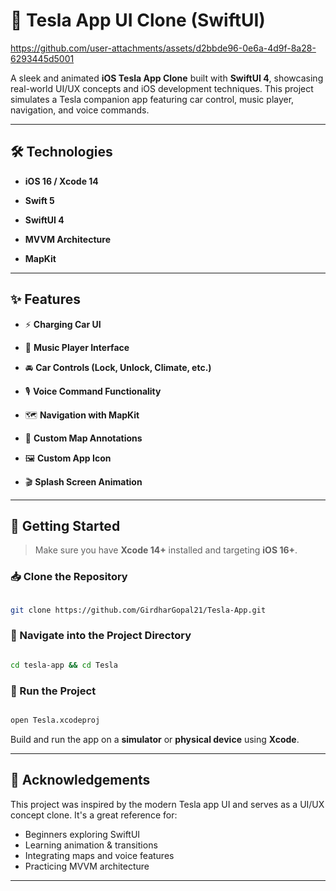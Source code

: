 # 🚗 Tesla App UI Clone (SwiftUI)

https://github.com/user-attachments/assets/d2bbde96-0e6a-4d9f-8a28-6293445d5001


A sleek and animated **iOS Tesla App Clone** built with **SwiftUI 4**, showcasing real-world UI/UX concepts and iOS development techniques. This project simulates a Tesla companion app featuring car control, music player, navigation, and voice commands.

---


## 🛠️ Technologies

* **iOS 16 / Xcode 14**
  
* **Swift 5**
  
* **SwiftUI 4**
  
* **MVVM Architecture**
  
* **MapKit**

---


## ✨ Features

* ⚡ **Charging Car UI**
  
* 🎵 **Music Player Interface**
  
* 🚘 **Car Controls (Lock, Unlock, Climate, etc.)**
  
* 🎙️ **Voice Command Functionality**
  
* 🗺️ **Navigation with MapKit**
  
* 📍 **Custom Map Annotations**
  
* 🖼️ **Custom App Icon**
  
* 🎬 **Splash Screen Animation**

---


## 🚀 Getting Started

> Make sure you have **Xcode 14+** installed and targeting **iOS 16+**.


### 📥 Clone the Repository

```bash

git clone https://github.com/GirdharGopal21/Tesla-App.git

```


### 📂 Navigate into the Project Directory

```bash

cd tesla-app && cd Tesla

```

### 🚦 Run the Project

```bash

open Tesla.xcodeproj

```


Build and run the app on a **simulator** or **physical device** using **Xcode**.

---


## 🙌 Acknowledgements

This project was inspired by the modern Tesla app UI and serves as a UI/UX concept clone. It's a great reference for:

* Beginners exploring SwiftUI
* Learning animation & transitions
* Integrating maps and voice features
* Practicing MVVM architecture

---


